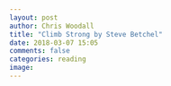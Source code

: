 ```yaml
---
layout: post
author: Chris Woodall
title: "Climb Strong by Steve Betchel"
date: 2018-03-07 15:05
comments: false
categories: reading
image:
---
```

